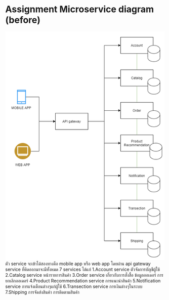 # Assignment Microservice diagram (before)
![alt text](https://github.com/TheMhee/SOP_assignment_service_before/blob/master/service.png?raw=true)
ตัว service จะเข้าได้สองทางคือ mobile app หรือ web app โดยผ่าน api gateway
service ที่คิดออกมาจะมีทั้งหมด 7 services ได้แก่
1.Account service ตัวจัดการบัญชีผู้ใช้ 
2.Catalog service หน้ารายการสินค้า
3.Order service เกี่ยวกับการสั่งสื้อ ข้อมูลออเดอร์ การยกเลิกออเดอร์
4.Product Recommendation service การแนะนำสินค้า
5.Notification service การแจ้งเตือนต่างๆแก่ผู้ใช้
6.Transection service การเงินต่างๆในระบบ
7.Shipping การจัดส่งสินค้า การติดตามสินค้า

